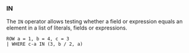 <!--
This is generated by ESQL's AbstractFunctionTestCase. Do no edit it. See ../README.md for how to regenerate it.
-->

### IN
The `IN` operator allows testing whether a field or expression equals an element in a list of literals, fields or expressions.

```
ROW a = 1, b = 4, c = 3
| WHERE c-a IN (3, b / 2, a)
```
